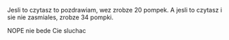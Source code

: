 Jesli to czytasz to pozdrawiam, wez zrobze 20 pompek. 
A jesli to czytasz i sie nie zasmiales, zrobze 34 pompki.

NOPE nie bede Cie sluchac
